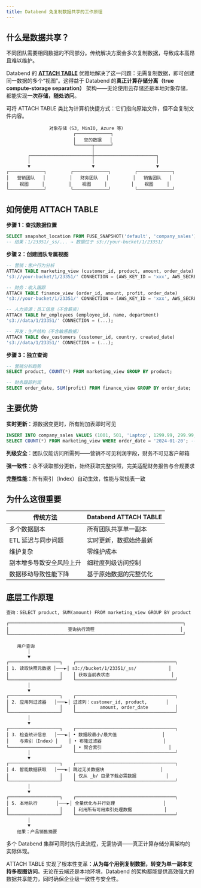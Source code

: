 ```yaml
---
title: Databend 免复制数据共享的工作原理
---
```


## 什么是数据共享？

不同团队需要相同数据的不同部分。传统解决方案会多次复制数据，导致成本高昂且难以维护。

Databend 的 **[ATTACH TABLE](/sql/sql-commands/ddl/table/attach-table)** 优雅地解决了这一问题：无需复制数据，即可创建同一数据的多个“视图”。这得益于 Databend 的**真正计算存储分离（true compute-storage separation）** 架构——无论使用云存储还是本地对象存储，都能实现**一次存储，随处访问**。

可将 ATTACH TABLE 类比为计算机快捷方式：它们指向原始文件，但不会复制文件内容。

```
                对象存储（S3, MinIO, Azure 等）
                         ┌─────────────┐
                         │   您的数据   │
                         └──────┬──────┘
                                │
        ┌───────────────────────┼───────────────────────┐
        │                       │                       │
        ▼                       ▼                       ▼
┌─────────────┐         ┌─────────────┐         ┌─────────────┐
│   营销团队   │         │   财务团队   │         │   销售团队   │
│    视图     │         │    视图     │         │    视图     │
└─────────────┘         └─────────────┘         └─────────────┘
```

## 如何使用 ATTACH TABLE

**步骤 1：查找数据位置**
```sql
SELECT snapshot_location FROM FUSE_SNAPSHOT('default', 'company_sales');
-- 结果：1/23351/_ss/... → 数据位于 s3://your-bucket/1/23351/
```

**步骤 2：创建团队专属视图**
```sql
-- 营销：客户行为分析
ATTACH TABLE marketing_view (customer_id, product, amount, order_date) 
's3://your-bucket/1/23351/' CONNECTION = (AWS_KEY_ID = 'xxx', AWS_SECRET_KEY = 'yyy');

-- 财务：收入跟踪
ATTACH TABLE finance_view (order_id, amount, profit, order_date) 
's3://your-bucket/1/23351/' CONNECTION = (AWS_KEY_ID = 'xxx', AWS_SECRET_KEY = 'yyy');

-- 人力资源：员工信息（不含薪资）
ATTACH TABLE hr_employees (employee_id, name, department) 
's3://data/1/23351/' CONNECTION = (...);

-- 开发：生产结构（不含敏感数据）
ATTACH TABLE dev_customers (customer_id, country, created_date) 
's3://data/1/23351/' CONNECTION = (...);
```

**步骤 3：独立查询**
```sql
-- 营销分析趋势
SELECT product, COUNT(*) FROM marketing_view GROUP BY product;

-- 财务跟踪利润
SELECT order_date, SUM(profit) FROM finance_view GROUP BY order_date;
```

## 主要优势

**实时更新**：源数据变更时，所有附加表即时可见
```sql
INSERT INTO company_sales VALUES (1001, 501, 'Laptop', 1299.99, 299.99, 'user@email.com', '2024-01-20');
SELECT COUNT(*) FROM marketing_view WHERE order_date = '2024-01-20'; -- 返回：1
```

**列级安全**：团队仅能访问所需列——营销不可见利润字段，财务不可见客户邮箱

**强一致性**：永不读取部分更新，始终获取完整快照，完美适配财务报告与合规要求

**完整性能**：所有索引（Index）自动生效，性能与常规表一致

## 为什么这很重要

| 传统方法 | Databend ATTACH TABLE |
|---------|----------------------|
| 多个数据副本 | 所有团队共享单一副本 |
| ETL 延迟与同步问题 | 实时更新，数据始终最新 |
| 维护复杂 | 零维护成本 |
| 副本增多导致安全风险上升 | 细粒度列级访问控制 |
| 数据移动导致性能下降 | 基于原始数据的完整优化 |

## 底层工作原理

```
查询：SELECT product, SUM(amount) FROM marketing_view GROUP BY product

┌─────────────────────────────────────────────────────────────────┐
│                      查询执行流程                                │
└─────────────────────────────────────────────────────────────────┘

    用户查询
        │
        ▼
┌───────────────────┐    ┌─────────────────────────────────────┐
│ 1. 读取快照元数据 │───►│ s3://bucket/1/23351/_ss/            │
│                   │    │ 获取当前表状态                       │
└───────────────────┘    └─────────────────────────────────────┘
        │
        ▼
┌───────────────────┐    ┌─────────────────────────────────────┐
│ 2. 应用列过滤器   │───►│ 过滤列：customer_id, product,       │
│                   │    │         amount, order_date          │
└───────────────────┘    └─────────────────────────────────────┘
        │
        ▼
┌───────────────────┐    ┌─────────────────────────────────────┐
│ 3. 检查统计信息   │───►│ • 数据段最小/最大值                 │
│    与索引（Index）│    │ • 布隆过滤器                       │
└───────────────────┘    │ • 聚合索引                         │
        │                └─────────────────────────────────────┘
        ▼
┌───────────────────┐    ┌─────────────────────────────────────┐
│ 4. 智能数据获取   │───►│ 跳过无关数据块                     │
│                   │    │ 仅从 _b/ 目录下载必需数据           │
└───────────────────┘    └─────────────────────────────────────┘
        │
        ▼
┌───────────────────┐    ┌─────────────────────────────────────┐
│ 5. 本地执行       │───►│ 全量优化与并行处理                  │
│                   │    │ 利用所有可用索引处理数据            │
└───────────────────┘    └─────────────────────────────────────┘
        │
        ▼
    结果：产品销售摘要
```

多个 Databend 集群可同时执行此流程，无需协调——真正计算存储分离架构的实际体现。

ATTACH TABLE 实现了根本性变革：**从为每个用例复制数据，转变为单一副本支持多视图访问**。无论在云端还是本地环境，Databend 的架构都能提供高效强大的数据共享能力，同时确保企业级一致性与安全性。